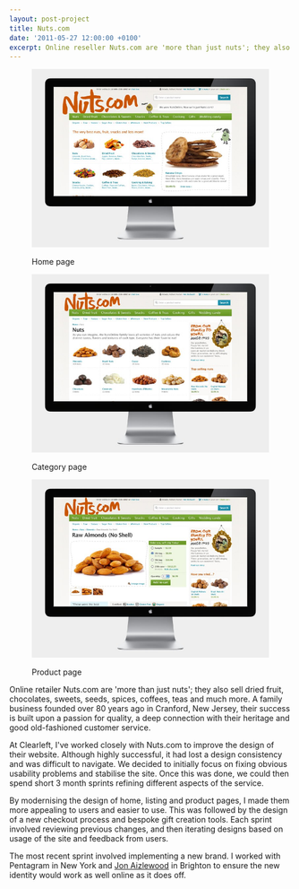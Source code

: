 ```yaml
---
layout: post-project
title: Nuts.com
date: '2011-05-27 12:00:00 +0100'
excerpt: Online reseller Nuts.com are 'more than just nuts'; they also sell dried fruit, chocolates, sweets, seeds, spices, coffees, teas and much more. A family business founded over 80 years ago in Cranford, New Jersey, they have built a reputation for exceptional customer service.
---
```

<div class="slides">
    <figure>
        <img src="/assets/portfolio/nuts/0.jpg" alt=""/>
        <figcaption>
            <p>Home page</p>
        </figcaption>
    </figure>
    <figure>
        <img src="/assets/portfolio/nuts/1.jpg" alt=""/>
        <figcaption>
            <p>Category page</p>
        </figcaption>
    </figure>
    <figure>
        <img src="/assets/portfolio/nuts/2.jpg" alt=""/>
        <figcaption>
            <p>Product page</p>
        </figcaption>
    </figure>
</div>

Online retailer Nuts.com are 'more than just nuts'; they also sell dried fruit, chocolates, sweets, seeds, spices, coffees, teas and much more. A family business founded over 80 years ago in Cranford, New Jersey, their success is built upon a passion for quality, a deep connection with their heritage and good old-fashioned customer service.

At Clearleft, I've worked closely with Nuts.com to improve the design of their website. Although highly successful, it had lost a design consistency and was difficult to navigate. We decided to initially focus on fixing obvious usability problems and stabilise the site. Once this was done, we could then spend short 3 month sprints refining different aspects of the service.

By modernising the design of home, listing and product pages, I made them more appealing to users and easier to use. This was followed by the design of a new checkout process and bespoke gift creation tools. Each sprint involved reviewing previous changes, and then iterating designs based on usage of the site and feedback from users.

The most recent sprint involved implementing a new brand. I worked with Pentagram in New York and [Jon Aizlewood][1] in Brighton to ensure the new identity would work as well online as it does off.

[1]: http://carbongraffiti.com/